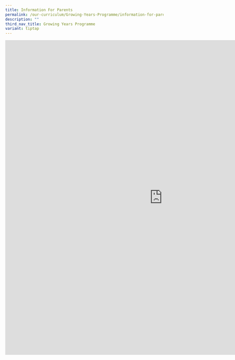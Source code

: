 ```yaml
---
title: Information For Parents
permalink: /our-curriculum/Growing-Years-Programme/information-for-parents/
description: ""
third_nav_title: Growing Years Programme
variant: tiptap
---
```

<div class="iframe-wrapper">
<iframe height="1000" width="1000" allowfullscreen="true" frameborder="0" src="https://docs.google.com/document/d/e/2PACX-1vQ3zIa5ioTAv98llHh5OKAXLe4jjEKmixJVa9rCx6U9IW1oT-Rk_3wzegZPu1IOgskvkGVIn9pNk0y7/pub?embedded=true"></iframe>
</div>
<p></p>
<p></p>